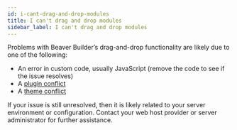 ```yaml
---
id: i-cant-drag-and-drop-modules
title: I can't drag and drop modules
sidebar_label: I can't drag and drop modules
---
```


Problems with Beaver Builder’s drag-and-drop functionality are likely due to one
of the following:

  * An error in custom code, usually JavaScript (remove the code to see if the issue resolves)
  * A [plugin conflict](/beaver-builder/troubleshooting/debugging/plugin-conflicts.md)
  * A [theme conflict](/beaver-builder/troubleshooting/debugging/theme-conflict.md)

If your issue is still unresolved, then it is likely related to your server
environment or configuration. Contact your web host provider or server
administrator for further assistance.
